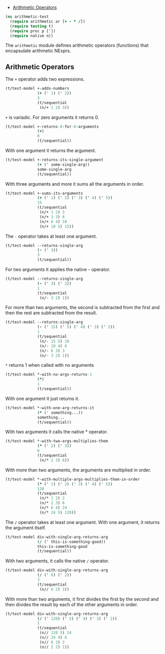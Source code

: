   * [Arithmetic Operators](#arithmetic-operators)
```clojure
(ns arithmetic-test
  (require arithmetic ar [+ - * /])
  (require testing t)
  (require proc p ['])
  (require native n))

```
The `arithmetic` module defines arithmetic operators (functions) that encapsulate arithmetic NExprs.

## Arithmetic Operators
The `+` operator adds two expressions.
```clojure
(t/test-model +-adds-numbers
              (+ (' 1) (' 2))
              3
              (t/sequential
               (n/+ 1 2) 3))

```
`+` is variadic. For zero arguments it returns 0.
```clojure
(t/test-model +-returns-0-for-0-arguments
              (+)
              0
              (t/sequential))

```
With one argument it returns the argument.
```clojure
(t/test-model +-returns-its-single-argument
              (+ (' some-single-arg))
              some-single-arg
              (t/sequential))

```
With three arguments and more it sums all the arguments in order.
```clojure
(t/test-model +-sums-its-arguments
              (+ (' 1) (' 2) (' 3) (' 4) (' 5))
              15
              (t/sequential
               (n/+ 1 2) 3
               (n/+ 3 3) 6
               (n/+ 6 4) 10
               (n/+ 10 5) 15))

```
The `-` operator takes at least one argument.
```clojure
(t/test-model --returns-single-arg
              (- (' 3))
              3
              (t/sequential))

```
For two arguments it applies the native - operator.
```clojure
(t/test-model --returns-single-arg
              (- (' 3) (' 2))
              1
              (t/sequential
               (n/- 3 2) 1))

```
For more than two arguments, the second is subtracted from the first
and then the rest are subtracted from the result.
```clojure
(t/test-model --returns-single-arg
              (- (' 15) (' 5) (' 4) (' 3) (' 2))
              1
              (t/sequential
               (n/- 15 5) 10
               (n/- 10 4) 6
               (n/- 6 3) 3
               (n/- 3 2) 1))

```
`*` returns 1 when called with no arguments
```clojure
(t/test-model *-with-no-args-returns-1
              (*)
              1
              (t/sequential))

```
With one argument it just returns it.
```clojure
(t/test-model *-with-one-arg-returns-it
              (* (' something...))
              something...
              (t/sequential))

```
With two arguments it calls the native * operator.
```clojure
(t/test-model *-with-two-args-multiplies-them
              (* (' 2) (' 3))
              6
              (t/sequential
               (n/* 2 3) 6))

```
With more than two arguments, the arguments are multiplied in order.
```clojure
(t/test-model *-with-multiple-args-multiplies-them-in-order
              (* (' 1) (' 2) (' 3) (' 4) (' 5))
              120
              (t/sequential
               (n/* 1 2) 2
               (n/* 2 3) 6
               (n/* 6 4) 24
               (n/* 24 5) 120))

```
The `/` operator takes at least one argument. With one argument, it returns the argument itself.
```clojure
(t/test-model div-with-single-arg-returns-arg
              (/ (' this-is-something-good))
              this-is-something-good
              (t/sequential))

```
With two arguments, it calls the native `/` operator.
```clojure
(t/test-model div-with-single-arg-returns-arg
              (/ (' 6) (' 2))
              3
              (t/sequential
               (n// 6 2) 3))

```
With more than two arguments, it first divides the first by the second and then divides
the result by each of the other arguments in order.
```clojure
(t/test-model div-with-single-arg-returns-arg
              (/ (' 120) (' 5) (' 4) (' 3) (' 2))
              1
              (t/sequential
               (n// 120 5) 24
               (n// 24 4) 6
               (n// 6 3) 2
               (n// 2 2) 1))
```

